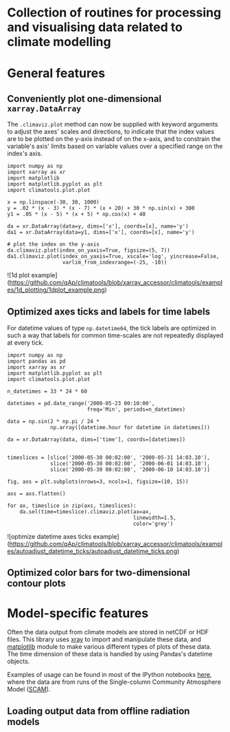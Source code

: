 # Collection of routines for processing and visualising data related to climate modelling


# General features

## Conveniently plot one-dimensional `xarray.DataArray`
The `.climaviz.plot` method can now be supplied with keyword arguments to adjust the axes' scales and directions, to indicate that the index values are to be plotted on the y-axis instead of on the x-axis, and to constrain the variable's axis' limits based on variable values over a specified range on the index's axis.
```
import numpy as np
import xarray as xr
import matplotlib 
import matplotlib.pyplot as plt
import climatools.plot.plot

x = np.linspace(-30, 30, 1000)
y = .02 * (x - 3) * (x - 7) * (x + 20) + 30 * np.sin(x) + 300
y1 = .05 * (x - 5) * (x + 5) * np.cos(x) + 40

da = xr.DataArray(data=y, dims=['x'], coords=[x], name='y')
da1 = xr.DataArray(data=y1, dims=['x'], coords=[x], name='y')

# plot the index on the y-axis
da.climaviz.plot(index_on_yaxis=True, figsize=(5, 7))
da1.climaviz.plot(index_on_yaxis=True, xscale='log', yincrease=False,
                  varlim_from_indexrange=(-25, -10))
```
![1d plot example]
(https://github.com/qAp/climatools/blob/xarray_accessor/climatools/examples/1d_plotting/1dplot_example.png)

## Optimized axes ticks and labels for time labels
For datetime values of type `np.datetime64`, the tick labels are optimized in such a way that labels for common time-scales are not repeatedly displayed at every tick.
```
import numpy as np
import pandas as pd
import xarray as xr
import matplotlib.pyplot as plt
import climatools.plot.plot

n_datetimes = 33 * 24 * 60

datetimes = pd.date_range('2000-05-23 00:10:00', 
                          freq='Min', periods=n_datetimes)

data = np.sin(2 * np.pi / 24 * 
              np.array([datetime.hour for datetime in datetimes]))

da = xr.DataArray(data, dims=['time'], coords=[datetimes])


timeslices = [slice('2000-05-30 00:02:00', '2000-05-31 14:03.10'),
              slice('2000-05-30 00:02:00', '2000-06-01 14:03.10'),
              slice('2000-05-30 00:02:00', '2000-06-10 14:03.10')]

fig, axs = plt.subplots(nrows=3, ncols=1, figsize=(10, 15))

axs = axs.flatten()

for ax, timeslice in zip(axs, timeslices):
    da.sel(time=timeslice).climaviz.plot(ax=ax, 
                                         linewidth=1.5, 
                                         color='grey')
```

![optimize datetime axes ticks example]
(https://github.com/qAp/climatools/blob/xarray_accessor/climatools/examples/autoadjust_datetime_ticks/autoadjust_datetime_ticks.png)

## Optimized color bars for two-dimensional contour plots

# Model-specific features
Often the data output from climate models are stored in netCDF or HDF files.  This library uses
[xray][xray] to import and manipulate these data, 
and [matplotlib][matplotlib] module to make various different types of plots of these data.
The time dimension of these data is handled by using Pandas's datetime objects.

Examples of usage can be found in most of the IPython notebooks [here][scam_notebooks], where the data
are from runs of the Single-column Community Atmosphere Model ([SCAM][scam]).  


## Loading output data from offline radiation models


[scam_notebooks]: http://nbviewer.ipython.org/github/qAp/SCAM_radiation_notebooks/tree/master/
[xray]: http://xray.readthedocs.org/en/stable/
[matplotlib]: http://matplotlib.org/
[scam]: http://www.cesm.ucar.edu/models/atm-cam/
